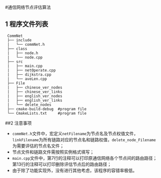 #通信网络节点评估算法

## 1 程序文件列表

```
 CommNet 
 ├── include
 |	 └── commNet.h
 ├── class
 |	 ├── node.h
 |	 └── node.cpp
 ├── src
 |	 ├── main.cpp
 |	 ├── netOperate.cpp
 |	 ├── dijkstra.cpp
 |	 └── aveLen.cpp
 ├── File
 |	 ├── chinese_ver_nodes
 |	 ├── chinese_ver_links
 |	 ├── english_ver_nodes
 |	 ├── english_ver_links
 |	 └── delete_nodes
 ├── cmake-build-debug	#program file
 └── CmakeLists.txt		#program file
```

##2 注意事项 

- ```commNet.h```文件中，宏定义```netFilename```为节点名及节点权值文件，```linkFilename```为所有链路对应的节点名和链路权值，```delete_node_Filename```为需要评估的节点名文件；
- 节点文件和链路文件需按照实例格式填写；
- ```main.cpp```文件中，第7行的注释可以打印原通信网络各个节点间的路由路径；第13行的注释可以打印删除评估节点后的路由路径；
- 由于除了功能实现外，没有进行其他考虑，该程序的容错率极低。
